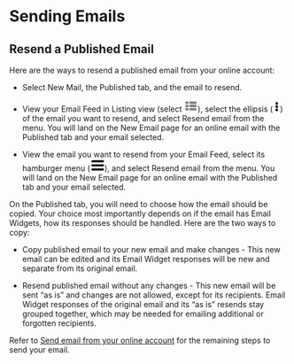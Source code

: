 # Sending Emails

<span id="gv-2members-5resend"></span>
## Resend a Published Email

Here are the ways to resend a published email from your online account:

* Select New Mail, the Published tab, and the email to resend.

* View your Email Feed in Listing view (select <img src="/docimages/listing-view-icon.png" height="22">), select the ellipsis (<img src="/docimages/ellipsis.png" height="22">) of the email you want to resend, and select Resend email from the menu.  You will land on the New Email page for an online email with the Published tab and your email selected.

* View the email you want to resend from your Email Feed, select its hamburger menu (<img src="/docimages/menu-icon.png" height="22">), and select Resend email from the menu.  You will land on the New Email page for an online email with the Published tab and your email selected.

On the Published tab, you will need to choose how the email should be copied.  Your choice most importantly depends on if the email has Email Widgets, how its responses should be handled.  Here are the two ways to copy:

* Copy published email to your new email and make changes - This new email can be edited and its Email Widget responses will be new and separate from its original email.

* Resend published email without any changes - This new email will be sent “as is” and changes are not allowed, except for its recipients.  Email Widget responses of the original email and its “as is” resends stay grouped together, which may be needed for emailing additional or forgotten recipients.

Refer to [Send email from your online account](/3-send/1-sendOnline.md?[LINK-QARGS-DOC]#gv-3send-1sendOnline) for the remaining steps to send your email.

